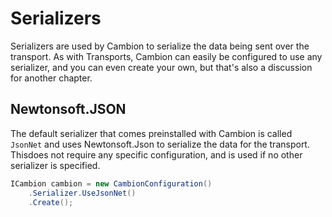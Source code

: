# Serializers

Serializers are used by Cambion to serialize the data being sent over the transport. As with Transports, Cambion can easily be configured to use any serializer, and you can even create your own, but that's also a discussion for another chapter.

## Newtonsoft.JSON

The default serializer that comes preinstalled with Cambion is called `JsonNet` and uses Newtonsoft.Json to serialize the data for the transport. Thisdoes not require any specific configuration, and is used if no other serializer is specified.

```csharp
ICambion cambion = new CambionConfiguration()
    .Serializer.UseJsonNet()
	.Create();
```